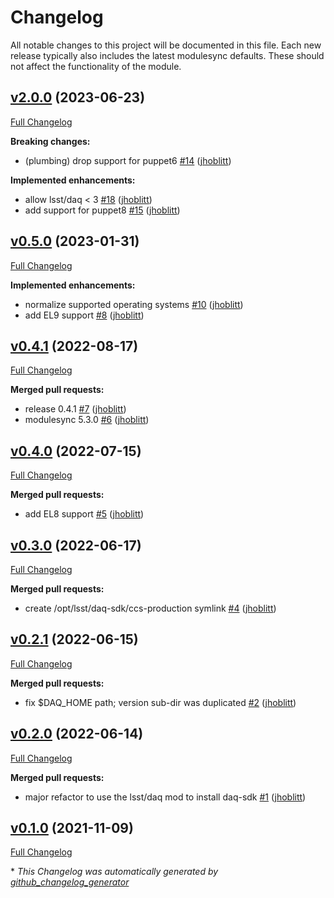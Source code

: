 # Changelog

All notable changes to this project will be documented in this file.
Each new release typically also includes the latest modulesync defaults.
These should not affect the functionality of the module.

## [v2.0.0](https://github.com/lsst-it/puppet-ccs_daq/tree/v2.0.0) (2023-06-23)

[Full Changelog](https://github.com/lsst-it/puppet-ccs_daq/compare/v0.5.0...v2.0.0)

**Breaking changes:**

- \(plumbing\) drop support for puppet6 [\#14](https://github.com/lsst-it/puppet-ccs_daq/pull/14) ([jhoblitt](https://github.com/jhoblitt))

**Implemented enhancements:**

- allow lsst/daq \< 3 [\#18](https://github.com/lsst-it/puppet-ccs_daq/pull/18) ([jhoblitt](https://github.com/jhoblitt))
- add support for puppet8 [\#15](https://github.com/lsst-it/puppet-ccs_daq/pull/15) ([jhoblitt](https://github.com/jhoblitt))

## [v0.5.0](https://github.com/lsst-it/puppet-ccs_daq/tree/v0.5.0) (2023-01-31)

[Full Changelog](https://github.com/lsst-it/puppet-ccs_daq/compare/v0.4.1...v0.5.0)

**Implemented enhancements:**

- normalize supported operating systems [\#10](https://github.com/lsst-it/puppet-ccs_daq/pull/10) ([jhoblitt](https://github.com/jhoblitt))
- add EL9 support [\#8](https://github.com/lsst-it/puppet-ccs_daq/pull/8) ([jhoblitt](https://github.com/jhoblitt))

## [v0.4.1](https://github.com/lsst-it/puppet-ccs_daq/tree/v0.4.1) (2022-08-17)

[Full Changelog](https://github.com/lsst-it/puppet-ccs_daq/compare/v0.4.0...v0.4.1)

**Merged pull requests:**

- release 0.4.1 [\#7](https://github.com/lsst-it/puppet-ccs_daq/pull/7) ([jhoblitt](https://github.com/jhoblitt))
- modulesync 5.3.0 [\#6](https://github.com/lsst-it/puppet-ccs_daq/pull/6) ([jhoblitt](https://github.com/jhoblitt))

## [v0.4.0](https://github.com/lsst-it/puppet-ccs_daq/tree/v0.4.0) (2022-07-15)

[Full Changelog](https://github.com/lsst-it/puppet-ccs_daq/compare/v0.3.0...v0.4.0)

**Merged pull requests:**

- add EL8 support [\#5](https://github.com/lsst-it/puppet-ccs_daq/pull/5) ([jhoblitt](https://github.com/jhoblitt))

## [v0.3.0](https://github.com/lsst-it/puppet-ccs_daq/tree/v0.3.0) (2022-06-17)

[Full Changelog](https://github.com/lsst-it/puppet-ccs_daq/compare/v0.2.1...v0.3.0)

**Merged pull requests:**

- create /opt/lsst/daq-sdk/ccs-production symlink [\#4](https://github.com/lsst-it/puppet-ccs_daq/pull/4) ([jhoblitt](https://github.com/jhoblitt))

## [v0.2.1](https://github.com/lsst-it/puppet-ccs_daq/tree/v0.2.1) (2022-06-15)

[Full Changelog](https://github.com/lsst-it/puppet-ccs_daq/compare/v0.2.0...v0.2.1)

**Merged pull requests:**

- fix $DAQ\_HOME path; version sub-dir was duplicated [\#2](https://github.com/lsst-it/puppet-ccs_daq/pull/2) ([jhoblitt](https://github.com/jhoblitt))

## [v0.2.0](https://github.com/lsst-it/puppet-ccs_daq/tree/v0.2.0) (2022-06-14)

[Full Changelog](https://github.com/lsst-it/puppet-ccs_daq/compare/v0.1.0...v0.2.0)

**Merged pull requests:**

- major refactor to use the lsst/daq mod to install daq-sdk [\#1](https://github.com/lsst-it/puppet-ccs_daq/pull/1) ([jhoblitt](https://github.com/jhoblitt))

## [v0.1.0](https://github.com/lsst-it/puppet-ccs_daq/tree/v0.1.0) (2021-11-09)

[Full Changelog](https://github.com/lsst-it/puppet-ccs_daq/compare/3ffe67ac0b5ce84aff39d5af0861ac5129103d75...v0.1.0)



\* *This Changelog was automatically generated by [github_changelog_generator](https://github.com/github-changelog-generator/github-changelog-generator)*
